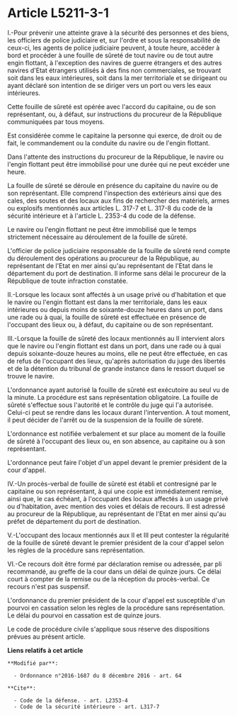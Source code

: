 # Article L5211-3-1

I.-Pour prévenir une atteinte grave à la sécurité des personnes et des biens, les officiers de police judiciaire et, sur
l'ordre et sous la responsabilité de ceux-ci, les agents de police judiciaire peuvent, à toute heure, accéder à bord et
procéder à une fouille de sûreté de tout navire ou de tout autre engin flottant, à l'exception des navires de guerre
étrangers et des autres navires d'Etat étrangers utilisés à des fins non commerciales, se trouvant soit dans les eaux
intérieures, soit dans la mer territoriale et se dirigeant ou ayant déclaré son intention de se diriger vers un port ou vers
les eaux intérieures. 

Cette fouille de sûreté est opérée avec l'accord du capitaine, ou de son représentant, ou, à défaut, sur instructions du
procureur de la République communiquées par tous moyens. 

Est considérée comme le capitaine la personne qui exerce, de droit ou de fait, le commandement ou la conduite du navire ou de
l'engin flottant. 

Dans l'attente des instructions du procureur de la République, le navire ou l'engin flottant peut être immobilisé pour une
durée qui ne peut excéder une heure. 

La fouille de sûreté se déroule en présence du capitaine du navire ou de son représentant. Elle comprend l'inspection des
extérieurs ainsi que des cales, des soutes et des locaux aux fins de rechercher des matériels, armes ou explosifs mentionnés
aux articles L. 317-7 et L. 317-8 du code de la sécurité intérieure et à l'article L. 2353-4 du code de la défense. 

Le navire ou l'engin flottant ne peut être immobilisé que le temps strictement nécessaire au déroulement de la fouille de
sûreté. 

L'officier de police judiciaire responsable de la fouille de sûreté rend compte du déroulement des opérations au procureur de
la République, au représentant de l'Etat en mer ainsi qu'au représentant de l'Etat dans le département du port de
destination. Il informe sans délai le procureur de la République de toute infraction constatée. 

II.-Lorsque les locaux sont affectés à un usage privé ou d'habitation et que le navire ou l'engin flottant est dans la mer
territoriale, dans les eaux intérieures ou depuis moins de soixante-douze heures dans un port, dans une rade ou à quai, la
fouille de sûreté est effectuée en présence de l'occupant des lieux ou, à défaut, du capitaine ou de son représentant. 

III.-Lorsque la fouille de sûreté des locaux mentionnés au II intervient alors que le navire ou l'engin flottant est dans un
port, dans une rade ou à quai depuis soixante-douze heures au moins, elle ne peut être effectuée, en cas de refus de
l'occupant des lieux, qu'après autorisation du juge des libertés et de la détention du tribunal de grande instance dans le
ressort duquel se trouve le navire. 

L'ordonnance ayant autorisé la fouille de sûreté est exécutoire au seul vu de la minute. La procédure est sans représentation
obligatoire. La fouille de sûreté s'effectue sous l'autorité et le contrôle du juge qui l'a autorisée. Celui-ci peut se
rendre dans les locaux durant l'intervention. A tout moment, il peut décider de l'arrêt ou de la suspension de la fouille de
sûreté. 

L'ordonnance est notifiée verbalement et sur place au moment de la fouille de sûreté à l'occupant des lieux ou, en son
absence, au capitaine ou à son représentant. 

L'ordonnance peut faire l'objet d'un appel devant le premier président de la cour d'appel. 

IV.-Un procès-verbal de fouille de sûreté est établi et contresigné par le capitaine ou son représentant, à qui une copie est
immédiatement remise, ainsi que, le cas échéant, à l'occupant des locaux affectés à un usage privé ou d'habitation, avec
mention des voies et délais de recours. Il est adressé au procureur de la République, au représentant de l'Etat en mer ainsi
qu'au préfet de département du port de destination. 

V.-L'occupant des locaux mentionnés aux II et III peut contester la régularité de la fouille de sûreté devant le premier
président de la cour d'appel selon les règles de la procédure sans représentation. 

VI.-Ce recours doit être formé par déclaration remise ou adressée, par pli recommandé, au greffe de la cour dans un délai de
quinze jours. Ce délai court à compter de la remise ou de la réception du procès-verbal. Ce recours n'est pas suspensif. 

L'ordonnance du premier président de la cour d'appel est susceptible d'un pourvoi en cassation selon les règles de la
procédure sans représentation. Le délai du pourvoi en cassation est de quinze jours. 

Le code de procédure civile s'applique sous réserve des dispositions prévues au présent article.

**Liens relatifs à cet article**

	**Modifié par**:

	  - Ordonnance n°2016-1687 du 8 décembre 2016 - art. 64

	**Cite**:

	  - Code de la défense. - art. L2353-4
	  - Code de la sécurité intérieure - art. L317-7
